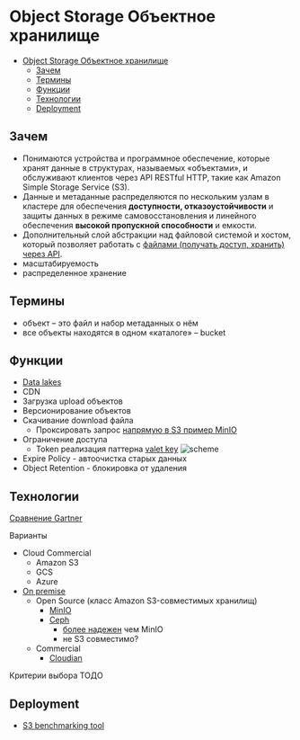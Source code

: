 # Object Storage Объектное хранилище

- [Object Storage Объектное хранилище](#object-storage-объектное-хранилище)
	- [Зачем](#зачем)
	- [Термины](#термины)
	- [Функции](#функции)
	- [Технологии](#технологии)
	- [Deployment](#deployment)

## Зачем

- Понимаются устройства и программное обеспечение, которые хранят данные в структурах, называемых «объектами», и обслуживают клиентов через API RESTful HTTP, такие как Amazon Simple Storage Service (S3).
- Данные и метаданные распределяются по нескольким узлам в кластере для обеспечения __доступности, отказоустойчивости__ и защиты данных в режиме самовосстановления и линейного обеспечения __высокой пропускной способности__ и емкости.
- Дополнительный слой абстракции над файловой системой и хостом, который позволяет работать с [файлами (получать доступ, хранить) через API](https://habr.com/ru/company/ozontech/blog/586024/).
- масштабируемость
- распределенное хранение

## Термины

- объект – это файл и набор метаданных о нём
- все объекты находятся в одном «каталоге» – bucket

## Функции

- [Data lakes](https://cloudian.com/guides/hybrid-it/on-premises-object-storage/)
- CDN
- Загрузка upload объектов
- Версионирование объектов
- Скачивание download файла
	- Проксировать запрос [напрямую в S3 пример MinIO](https://habr.com/ru/company/ozontech/blog/586024/)
- Ограничение доступа 
	- Token реализация паттерна [valet key](https://learn.microsoft.com/en-us/azure/architecture/patterns/valet-key)
	![scheme](https://learn.microsoft.com/en-us/azure/architecture/patterns/_images/valet-key-pattern.png)
- Expire Policy - автоочистка старых данных
- Object Retention - блокировка от удаления

## Технологии

[Сравнение Gartner](https://www.gartner.com/reviews/market/distributed-file-systems-and-object-storage)

Варианты

- Cloud Commercial
	- Amazon S3
	- GCS
	- Azure	
- [On premise](https://geekflare.com/self-hosted-s3/)
	- Open Source (класс Amazon S3-совместимых хранилищ)
		- [MinIO](minio.md)
		- [Ceph](https://ceph.com/en/)
			- [более надежен](https://habr.com/ru/company/ozontech/blog/586024/#comment_23647704) чем MinIO
			- не S3 совместимо?
	- Commercial		
		- [Cloudian](https://cloudian.com/guides/hybrid-it/on-premises-object-storage/)

Критерии выбора
ТОДО

## Deployment

- [S3 benchmarking tool](https://github.com/minio/warp)